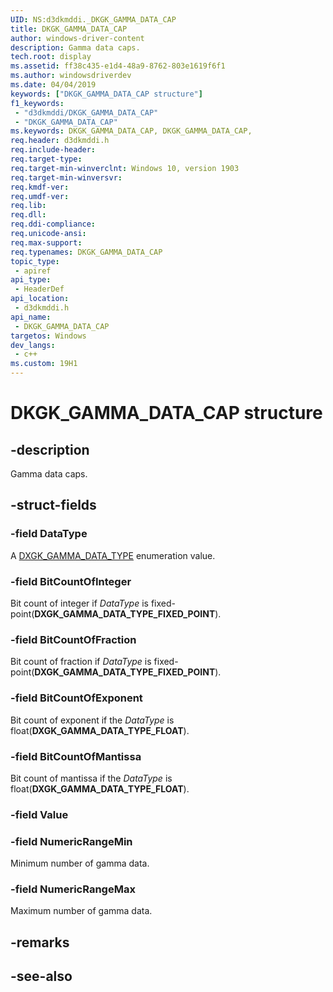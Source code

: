 ```yaml
---
UID: NS:d3dkmddi._DKGK_GAMMA_DATA_CAP
title: DKGK_GAMMA_DATA_CAP
author: windows-driver-content
description: Gamma data caps.
tech.root: display
ms.assetid: ff38c435-e1d4-48a9-8762-803e1619f6f1
ms.author: windowsdriverdev
ms.date: 04/04/2019
keywords: ["DKGK_GAMMA_DATA_CAP structure"]
f1_keywords:
 - "d3dkmddi/DKGK_GAMMA_DATA_CAP"
 - "DKGK_GAMMA_DATA_CAP"
ms.keywords: DKGK_GAMMA_DATA_CAP, DKGK_GAMMA_DATA_CAP, 
req.header: d3dkmddi.h
req.include-header:
req.target-type:
req.target-min-winverclnt: Windows 10, version 1903
req.target-min-winversvr:
req.kmdf-ver:
req.umdf-ver:
req.lib:
req.dll:
req.ddi-compliance:
req.unicode-ansi:
req.max-support:
req.typenames: DKGK_GAMMA_DATA_CAP
topic_type: 
 - apiref
api_type: 
 - HeaderDef
api_location: 
 - d3dkmddi.h
api_name: 
 - DKGK_GAMMA_DATA_CAP
targetos: Windows
dev_langs:
 - c++
ms.custom: 19H1
---
```


# DKGK_GAMMA_DATA_CAP structure

## -description

Gamma data caps.

## -struct-fields

### -field DataType

A [DXGK_GAMMA_DATA_TYPE](ne-d3dkmddi-dxgk_gamma_data_type.md) enumeration value.

### -field BitCountOfInteger

Bit count of integer if *DataType* is fixed-point(**DXGK_GAMMA_DATA_TYPE_FIXED_POINT**).

### -field BitCountOfFraction

Bit count of fraction if *DataType* is fixed-point(**DXGK_GAMMA_DATA_TYPE_FIXED_POINT**).

### -field BitCountOfExponent

Bit count of exponent if the *DataType* is float(**DXGK_GAMMA_DATA_TYPE_FLOAT**).

### -field BitCountOfMantissa

Bit count of mantissa if the *DataType* is float(**DXGK_GAMMA_DATA_TYPE_FLOAT**).

### -field Value
 
### -field NumericRangeMin

Minimum number of gamma data.

### -field NumericRangeMax
 
Maximum number of gamma data.

## -remarks

## -see-also
